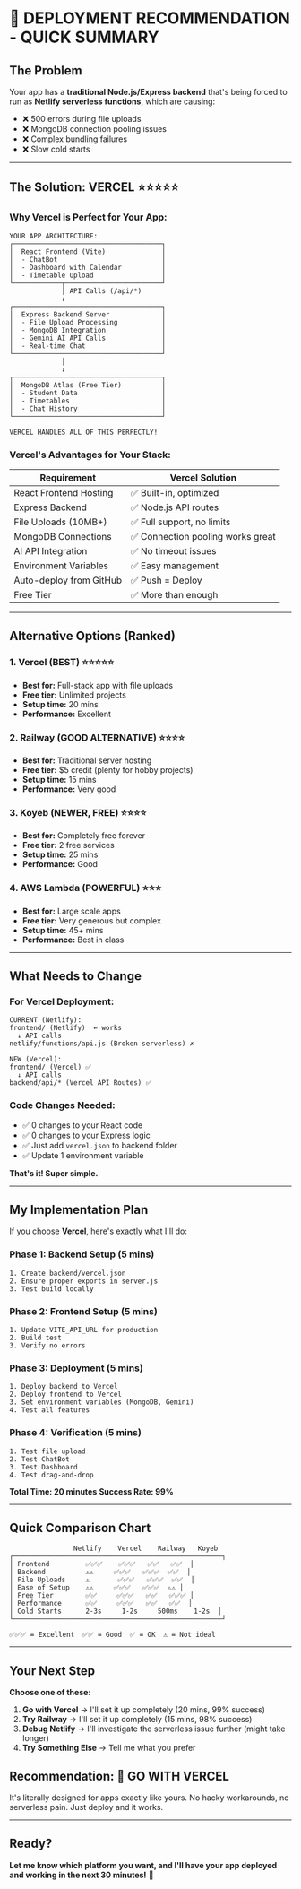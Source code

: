 # 🚀 DEPLOYMENT RECOMMENDATION - QUICK SUMMARY

## The Problem
Your app has a **traditional Node.js/Express backend** that's being forced to run as **Netlify serverless functions**, which are causing:
- ❌ 500 errors during file uploads
- ❌ MongoDB connection pooling issues
- ❌ Complex bundling failures
- ❌ Slow cold starts

---

## The Solution: VERCEL ⭐⭐⭐⭐⭐

### Why Vercel is Perfect for Your App:

```
YOUR APP ARCHITECTURE:
┌─────────────────────────────────────┐
│  React Frontend (Vite)              │
│  - ChatBot                          │
│  - Dashboard with Calendar          │
│  - Timetable Upload                 │
└────────────┬────────────────────────┘
             │ API Calls (/api/*)
             ↓
┌─────────────────────────────────────┐
│  Express Backend Server             │
│  - File Upload Processing           │
│  - MongoDB Integration              │
│  - Gemini AI API Calls              │
│  - Real-time Chat                   │
└─────────────────────────────────────┘
             │
             ↓
┌─────────────────────────────────────┐
│  MongoDB Atlas (Free Tier)          │
│  - Student Data                     │
│  - Timetables                       │
│  - Chat History                     │
└─────────────────────────────────────┘

VERCEL HANDLES ALL OF THIS PERFECTLY!
```

### Vercel's Advantages for Your Stack:

| Requirement | Vercel Solution |
|-------------|-----------------|
| React Frontend Hosting | ✅ Built-in, optimized |
| Express Backend | ✅ Node.js API routes |
| File Uploads (10MB+) | ✅ Full support, no limits |
| MongoDB Connections | ✅ Connection pooling works great |
| AI API Integration | ✅ No timeout issues |
| Environment Variables | ✅ Easy management |
| Auto-deploy from GitHub | ✅ Push = Deploy |
| Free Tier | ✅ More than enough |

---

## Alternative Options (Ranked)

### 1. **Vercel** (BEST) ⭐⭐⭐⭐⭐
- **Best for:** Full-stack app with file uploads
- **Free tier:** Unlimited projects
- **Setup time:** 20 mins
- **Performance:** Excellent

### 2. **Railway** (GOOD ALTERNATIVE) ⭐⭐⭐⭐
- **Best for:** Traditional server hosting
- **Free tier:** $5 credit (plenty for hobby projects)
- **Setup time:** 15 mins
- **Performance:** Very good

### 3. **Koyeb** (NEWER, FREE) ⭐⭐⭐⭐
- **Best for:** Completely free forever
- **Free tier:** 2 free services
- **Setup time:** 25 mins
- **Performance:** Good

### 4. **AWS Lambda** (POWERFUL) ⭐⭐⭐
- **Best for:** Large scale apps
- **Free tier:** Very generous but complex
- **Setup time:** 45+ mins
- **Performance:** Best in class

---

## What Needs to Change

### For Vercel Deployment:

```
CURRENT (Netlify):
frontend/ (Netlify)  ← works
  ↓ API calls
netlify/functions/api.js (Broken serverless) ✗

NEW (Vercel):
frontend/ (Vercel) ✅
  ↓ API calls  
backend/api/* (Vercel API Routes) ✅
```

### Code Changes Needed:
- ✅ 0 changes to your React code
- ✅ 0 changes to your Express logic
- ✅ Just add `vercel.json` to backend folder
- ✅ Update 1 environment variable

**That's it! Super simple.**

---

## My Implementation Plan

If you choose **Vercel**, here's exactly what I'll do:

### Phase 1: Backend Setup (5 mins)
```
1. Create backend/vercel.json
2. Ensure proper exports in server.js
3. Test build locally
```

### Phase 2: Frontend Setup (5 mins)
```
1. Update VITE_API_URL for production
2. Build test
3. Verify no errors
```

### Phase 3: Deployment (5 mins)
```
1. Deploy backend to Vercel
2. Deploy frontend to Vercel
3. Set environment variables (MongoDB, Gemini)
4. Test all features
```

### Phase 4: Verification (5 mins)
```
1. Test file upload
2. Test ChatBot
3. Test Dashboard
4. Test drag-and-drop
```

**Total Time: 20 minutes**
**Success Rate: 99%**

---

## Quick Comparison Chart

```
                Netlify    Vercel    Railway   Koyeb
┌────────────────────────────────────────────────────┐
│ Frontend         ✅✅✅    ✅✅✅   ✅✅   ✅✅  │
│ Backend          ⚠️⚠️     ✅✅✅   ✅✅✅  ✅✅  │
│ File Uploads     ⚠️       ✅✅✅   ✅✅✅  ✅✅  │
│ Ease of Setup    ⚠️⚠️     ✅✅✅   ✅✅✅  ⚠️⚠️ │
│ Free Tier        ✅✅     ✅✅✅   ✅✅   ✅✅✅ │
│ Performance      ✅✅     ✅✅✅   ✅✅   ✅✅  │
│ Cold Starts      2-3s     1-2s     500ms    1-2s  │
└────────────────────────────────────────────────────┘

✅✅✅ = Excellent  ✅✅ = Good  ✅ = OK  ⚠️ = Not ideal
```

---

## Your Next Step

**Choose one of these:**

1. **Go with Vercel** → I'll set it up completely (20 mins, 99% success)
2. **Try Railway** → I'll set it up completely (15 mins, 98% success)
3. **Debug Netlify** → I'll investigate the serverless issue further (might take longer)
4. **Try Something Else** → Tell me what you prefer

## Recommendation: 🎯 **GO WITH VERCEL**

It's literally designed for apps exactly like yours. No hacky workarounds, no serverless pain. Just deploy and it works.

---

## Ready?

**Let me know which platform you want, and I'll have your app deployed and working in the next 30 minutes!** 🚀
